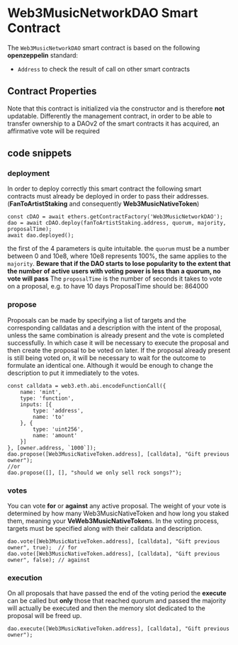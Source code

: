 # Web3MusicNetworkDAO Smart Contract
The `Web3MusicNetworkDAO` smart contract is based on the following **openzeppelin** standard:
- `Address` to check the result of call on other smart contracts

## Contract Properties
Note that this contract is initialized via the constructor and is therefore **not** updatable. Differently the management contract, in order to be able to transfer ownership to a DAOv2 of the smart contracts it has acquired, an affirmative vote will be required 

## code snippets
### deployment
In order to deploy correctly this smart contract the following smart contracts must already be deployed in order to pass their addresses. (**FanToArtistStaking** and consequently **Web3MusicNativeToken**)
```
const cDAO = await ethers.getContractFactory('Web3MusicNetworkDAO');
dao = await cDAO.deploy(fanToArtistStaking.address, quorum, majority, proposalTime);
await dao.deployed();
```
the first of the 4 parameters is quite intuitable. 
the `quorum` must be a number between 0 and 10e8, where 10e8 represents 100%, the same applies to the `majority`. **Beware that if the DAO starts to lose popularity to the extent that the number of active users with voting power is less than a quorum, no vote will pass**
The `proposalTime` is the number of seconds it takes to vote on a proposal, e.g. to have 10 days ProposalTime should be: 864000

### propose
Proposals can be made by specifying a list of targets and the corresponding calldatas and a description with the intent of the proposal, unless the same combination is already present and the vote is completed successfully. In which case it will be necessary to execute the proposal and then create the proposal to be voted on later. If the proposal already present is still being voted on, it will be necessary to wait for the outcome to formulate an identical one. Although it would be enough to change the description to put it immediately to the votes.
```
const calldata = web3.eth.abi.encodeFunctionCall({
    name: 'mint',
    type: 'function',
    inputs: [{
        type: 'address',
        name: 'to'
    }, {
        type: 'uint256',
        name: 'amount'
    }]
}, [owner.address, `1000`]);
dao.propose([Web3MusicNativeToken.address], [calldata], "Gift previous owner");
//or
dao.propose([], [], "should we only sell rock songs?");
```

### votes
You can vote **for** or **against** any active proposal. The weight of your vote is determined by how many Web3MusicNativeToken and how long you staked them, meaning your **VeWeb3MusicNativeToken**s. In the voting process, targets must be specified along with their calldata and description.
```
dao.vote([Web3MusicNativeToken.address], [calldata], "Gift previous owner", true);  // for
dao.vote([Web3MusicNativeToken.address], [calldata], "Gift previous owner", false); // against
```

### execution
On all proposals that have passed the end of the voting period the **execute** can be called but **only** those that reached quorum and passed the majority will actually be executed and then the memory slot dedicated to the proposal will be freed up.
```
dao.execute([Web3MusicNativeToken.address], [calldata], "Gift previous owner");
```